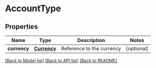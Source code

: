# AccountType

## Properties
Name | Type | Description | Notes
------------ | ------------- | ------------- | -------------
**currency** | [**Currency**](Currency.md) | Reference to the currency | [optional] 

[[Back to Model list]](../README.md#documentation-for-models) [[Back to API list]](../README.md#documentation-for-api-endpoints) [[Back to README]](../README.md)


